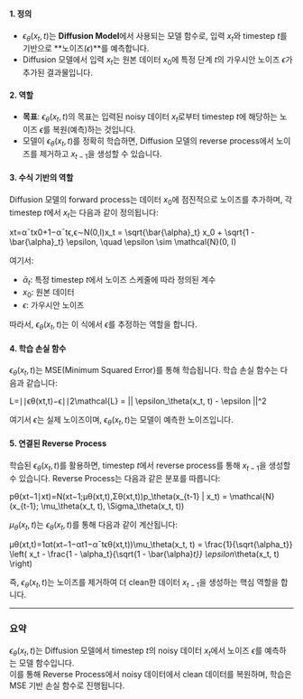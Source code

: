 ### 

#### 1. **정의**

- $\epsilon_\theta(x_t, t)$는 **Diffusion Model**에서 사용되는 모델 함수로, 입력 $x_t$와 timestep $t$를 기반으로 **노이즈($\epsilon$)**를 예측합니다.
- Diffusion 모델에서 입력 $x_t$는 원본 데이터 $x_0$에 특정 단계 $t$의 가우시안 노이즈 $\epsilon$가 추가된 결과물입니다.

#### 2. **역할**

- **목표**: $\epsilon_\theta(x_t, t)$의 목표는 입력된 noisy 데이터 $x_t$로부터 timestep $t$에 해당하는 노이즈 $\epsilon$를 복원(예측)하는 것입니다.
- 모델이 $\epsilon_\theta(x_t, t)$를 정확히 학습하면, Diffusion 모델의 reverse process에서 노이즈를 제거하고 $x_{t-1}$을 생성할 수 있습니다.

#### 3. **수식 기반의 역할**

Diffusion 모델의 forward process는 데이터 $x_0$에 점진적으로 노이즈를 추가하며, 각 timestep $t$에서 $x_t$는 다음과 같이 정의됩니다:

xt=αˉtx0+1−αˉtϵ,ϵ∼N(0,I)x_t = \sqrt{\bar{\alpha}_t} x_0 + \sqrt{1 - \bar{\alpha}_t} \epsilon, \quad \epsilon \sim \mathcal{N}(0, I)

여기서:

- $\bar{\alpha}_t$: 특정 timestep $t$에서 노이즈 스케줄에 따라 정의된 계수
- $x_0$: 원본 데이터
- $\epsilon$: 가우시안 노이즈

따라서, $\epsilon_\theta(x_t, t)$는 이 식에서 $\epsilon$를 추정하는 역할을 합니다.

#### 4. **학습 손실 함수**

$\epsilon_\theta(x_t, t)$는 MSE(Minimum Squared Error)를 통해 학습됩니다. 학습 손실 함수는 다음과 같습니다:

L=∣∣ϵθ(xt,t)−ϵ∣∣2\mathcal{L} = || \epsilon_\theta(x_t, t) - \epsilon ||^2

여기서 $\epsilon$는 실제 노이즈이며, $\epsilon_\theta(x_t, t)$는 모델이 예측한 노이즈입니다.

#### 5. **연결된 Reverse Process**

학습된 $\epsilon_\theta(x_t, t)$를 활용하면, timestep $t$에서 reverse process를 통해 $x_{t-1}$을 생성할 수 있습니다. Reverse Process는 다음과 같은 분포를 따릅니다:

pθ(xt−1∣xt)=N(xt−1;μθ(xt,t),Σθ(xt,t))p_\theta(x_{t-1} | x_t) = \mathcal{N}(x_{t-1}; \mu_\theta(x_t, t), \Sigma_\theta(x_t, t))

$\mu_\theta(x_t, t)$는 $\epsilon_\theta(x_t, t)$를 통해 다음과 같이 계산됩니다:

μθ(xt,t)=1αt(xt−1−αt1−αˉtϵθ(xt,t))\mu_\theta(x_t, t) = \frac{1}{\sqrt{\alpha_t}} \left( x_t - \frac{1 - \alpha_t}{\sqrt{1 - \bar{\alpha}_t}} \epsilon_\theta(x_t, t) \right)

즉, $\epsilon_\theta(x_t, t)$는 노이즈를 제거하여 더 clean한 데이터 $x_{t-1}$을 생성하는 핵심 역할을 합니다.

---

### 요약

$\epsilon_\theta(x_t, t)$는 Diffusion 모델에서 timestep $t$의 noisy 데이터 $x_t$에서 노이즈 $\epsilon$를 예측하는 모델 함수입니다.  
이를 통해 Reverse Process에서 noisy 데이터에서 clean 데이터를 복원하며, 학습은 MSE 기반 손실 함수로 진행됩니다.